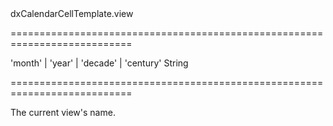 <!--id-->dxCalendarCellTemplate.view<!--/id-->
===========================================================================
<!--acceptValues-->'month' | 'year' | 'decade' | 'century'<!--/acceptValues-->
<!--type-->String<!--/type-->
===========================================================================

<!--shortDescription-->
The current view's name. 
<!--/shortDescription-->

<!--fullDescription-->

<!--/fullDescription-->